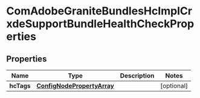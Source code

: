 

# ComAdobeGraniteBundlesHcImplCrxdeSupportBundleHealthCheckProperties

## Properties

Name | Type | Description | Notes
------------ | ------------- | ------------- | -------------
**hcTags** | [**ConfigNodePropertyArray**](ConfigNodePropertyArray.md) |  |  [optional]



